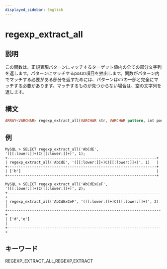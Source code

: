 ```yaml
---
displayed_sidebar: English
---
```


# regexp_extract_all

## 説明

この関数は、正規表現パターンにマッチするターゲット値内の全ての部分文字列を返します。パターンにマッチするposの項目を抽出します。関数がパターン内でマッチする必要がある部分を返すためには、パターンはstrの一部と完全にマッチする必要があります。マッチするものが見つからない場合は、空の文字列を返します。

## 構文

```Haskell
ARRAY<VARCHAR> regexp_extract_all(VARCHAR str, VARCHAR pattern, int pos)
```

## 例

```Plain Text
MySQL > SELECT regexp_extract_all('AbCdE', '([[:lower:]]+)C([[:lower:]]+)', 1);
+-------------------------------------------------------------------+
| regexp_extract_all('AbCdE', '([[:lower:]]+)C([[:lower:]]+)', 1)   |
+-------------------------------------------------------------------+
| ['b']                                                             |
+-------------------------------------------------------------------+

MySQL > SELECT regexp_extract_all('AbCdExCeF', '([[:lower:]]+)C([[:lower:]]+)', 2);
+---------------------------------------------------------------------+
| regexp_extract_all('AbCdExCeF', '([[:lower:]]+)C([[:lower:]]+)', 2) |
+---------------------------------------------------------------------+
| ['d','e']                                                           |
+---------------------------------------------------------------------+
```

## キーワード

REGEXP_EXTRACT_ALL,REGEXP,EXTRACT
